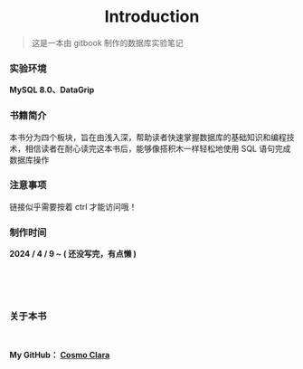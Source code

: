 # <center> **Introduction**

> 这是一本由 gitbook 制作的数据库实验笔记

### 实验环境

**MySQL 8.0、DataGrip**

### 书籍简介

本书分为四个板块，旨在由浅入深，帮助读者快速掌握数据库的基础知识和编程技术，相信读者在耐心读完这本书后，能够像搭积木一样轻松地使用 SQL 语句完成数据库操作

### 注意事项

链接似乎需要按着 ctrl 才能访问哦！

### 制作时间

**2024 / 4 / 9 ~ ( 还没写完，有点懒 )**

<br><br><br>

### 关于本书
<br>



**My GitHub： [Cosmo Clara](https://github.com/Cosmo-klara)**